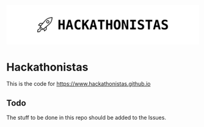 ![HEADER](assets/header.png)

# Hackathonistas

This is the code for https://www.hackathonistas.github.io 

## Todo 

The stuff to be done in this repo should be added to the Issues.